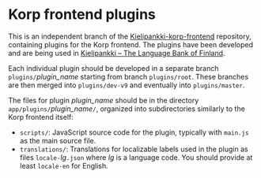 
# Korp frontend plugins

This is an independent branch of the
[Kielipankki-korp-frontend](https://github.com/CSCfi/Kielipankki-korp-frontend)
repository, containing plugins for the Korp frontend. The plugins have
been developed and are being used in [Kielipankki – The Language Bank
of Finland](https://www.kielipankki.fi/language-bank/).

Each individual plugin should be developed in a separate branch
`plugins/`*plugin_name* starting from branch `plugins/root`. These
branches are then merged into `plugins/dev-v9` and eventually into
`plugins/master`.

The files for plugin *plugin_name* should be in the directory
`app/plugins/`*plugin_name*`/`, organized into subdirectories
similarly to the Korp frontend itself:

- `scripts/`: JavaScript source code for the plugin, typically with
  `main.js` as the main source file.
- `translations/`: Translations for localizable labels used in the
  plugin as files `locale-`*lg*`.json` where *lg* is a language code.
  You should provide at least `locale-en` for English.
